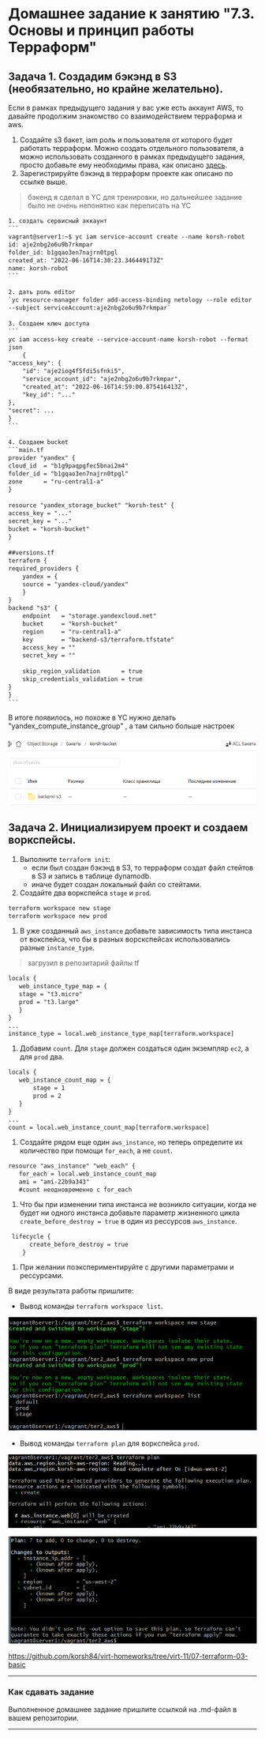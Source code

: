 # Домашнее задание к занятию "7.3. Основы и принцип работы Терраформ"

## Задача 1. Создадим бэкэнд в S3 (необязательно, но крайне желательно).

Если в рамках предыдущего задания у вас уже есть аккаунт AWS, то давайте продолжим знакомство со взаимодействием
терраформа и aws.

1. Создайте s3 бакет, iam роль и пользователя от которого будет работать терраформ. Можно создать отдельного пользователя,
а можно использовать созданного в рамках предыдущего задания, просто добавьте ему необходимы права, как описано
[здесь](https://www.terraform.io/docs/backends/types/s3.html).
1. Зарегистрируйте бэкэнд в терраформ проекте как описано по ссылке выше.

> бэкенд я сделал в YС для тренировки, но дальнейшее задание было не очень непонятно как переписать на YC

	1. создать сервисный аккаунт
	```
	vagrant@server1:~$ yc iam service-account create --name korsh-robot
	id: aje2nbg2o6u9b7rkmpar
	folder_id: b1gqao3en7najrn0tpgl
	created_at: "2022-06-16T14:30:23.346449173Z"
	name: korsh-robot
	```

	2. дать роль editor
	`yc resource-manager folder add-access-binding netology --role editor  --subject serviceAccount:aje2nbg2o6u9b7rkmpar`

	3. Создаем ключ доступа
	```
	yc iam access-key create --service-account-name korsh-robot --format json
		{
	"access_key": {
		"id": "aje2iog4f5fdi5sfnki5",
		"service_account_id": "aje2nbg2o6u9b7rkmpar",
		"created_at": "2022-06-16T14:59:00.875416413Z",
		"key_id": "..."
	},
	"secret": ...
	}
	```

	4. Создаем bucket
	```main.tf
	provider "yandex" {
	cloud_id  = "b1g9paqpgfec5bnai2m4"
	folder_id = "b1gqao3en7najrn0tpgl"
	zone      = "ru-central1-a"
	}

	resource "yandex_storage_bucket" "korsh-test" {
	access_key = "..."
	secret_key = "..."
	bucket = "korsh-bucket"
	}

	##versions.tf
	terraform {
	required_providers {
		yandex = {
		source = "yandex-cloud/yandex"
		}
	}
	backend "s3" {
		endpoint   = "storage.yandexcloud.net"
		bucket     = "korsh-bucket"
		region     = "ru-central1-a"
		key        = "backend-s3/terraform.tfstate"
		access_key = ""
		secret_key = ""

		skip_region_validation      = true
		skip_credentials_validation = true
	}
	}
	```
В итоге появилось, но похоже в YC  нужно делать "yandex_compute_instance_group" , а там сильно больше настроек

![скрин](ter03_p1.png)

## Задача 2. Инициализируем проект и создаем воркспейсы.

1. Выполните `terraform init`:
    * если был создан бэкэнд в S3, то терраформ создат файл стейтов в S3 и запись в таблице
dynamodb.
    * иначе будет создан локальный файл со стейтами.  
1. Создайте два воркспейса `stage` и `prod`.

```
terraform workspace new stage
terraform workspace new prod
```

1. В уже созданный `aws_instance` добавьте зависимость типа инстанса от вокспейса, что бы в разных ворскспейсах
использовались разные `instance_type`.

> загрузил в репозитарий файлы tf
```
locals {
   web_instance_type_map = {
   stage = "t3.micro"
   prod = "t3.large"
   }
}
...
instance_type = local.web_instance_type_map[terraform.workspace]
```

1. Добавим `count`. Для `stage` должен создаться один экземпляр `ec2`, а для `prod` два.

```
locals {
   web_instance_count_map = {
       stage = 1
       prod = 2
   }
}
...
count = local.web_instance_count_map[terraform.workspace]
```

1. Создайте рядом еще один `aws_instance`, но теперь определите их количество при помощи `for_each`, а не `count`.

```
resource "aws_instance" "web_each" {
   for_each = local.web_instance_count_map
   ami = "ami-22b9a343"
   #count неодновременно с for_each
```

1. Что бы при изменении типа инстанса не возникло ситуации, когда не будет ни одного инстанса добавьте параметр жизненного цикла `create_before_destroy = true` в один из рессурсов `aws_instance`.

```
 lifecycle {
      create_before_destroy = true
    }
```

1. При желании поэкспериментируйте с другими параметрами и рессурсами.

В виде результата работы пришлите:
* Вывод команды `terraform workspace list`.

![скрин](ter03_p2.png)

* Вывод команды `terraform plan` для воркспейса `prod`.  

![скрин](ter03_p3.png)

![скрин](ter03_p4.png)

https://github.com/korsh84/virt-homeworks/tree/virt-11/07-terraform-03-basic


---

### Как cдавать задание

Выполненное домашнее задание пришлите ссылкой на .md-файл в вашем репозитории.

---
